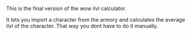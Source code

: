 This is the final version of the wow ilvl calculator.

It lets you import a character from the armory and calculates the average ilvl of the character.
That way you dont have to do it manually.